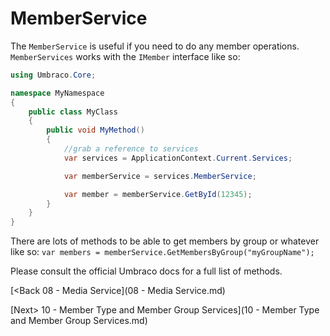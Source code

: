 # MemberService

The `MemberService` is useful if you need to do any member operations.  `MemberServices` works with the `IMember` interface like so:

```c#
using Umbraco.Core;

namespace MyNamespace
{
    public class MyClass
    {
        public void MyMethod()
        {
            //grab a reference to services
            var services = ApplicationContext.Current.Services;

            var memberService = services.MemberService;

            var member = memberService.GetById(12345);
        }
    }
}
```

There are lots of methods to be able to get members by group or whatever like so: `var members = memberService.GetMembersByGroup("myGroupName");`

Please consult the official Umbraco docs for a full list of methods.

[<Back 08 - Media Service](08 - Media Service.md)

[Next> 10 - Member Type and Member Group Services](10 - Member Type and Member Group Services.md)
